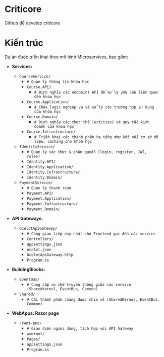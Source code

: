 # Criticore
Github để develop criticore
# Kiến trúc

Dự án được triển khai theo mô hình Microservices, bao gồm:

- **Services:**
  - `CourseService/`
    - `# Quản lý thông tin khóa học`
    - `Course.API/`
      - `# Định nghĩa các endpoint API để xử lý yêu cầu liên quan đến khóa học`
    - `Course.Application/`
      - `# Chứa logic nghiệp vụ và xử lý các trường hợp sử dụng của khóa học`
    - `Course.Domain/`
      - `# Định nghĩa các thực thể (entities) và quy tắc kinh doanh của khóa học`
    - `Course.Infrastructure/`
      - `# Triển khai các thành phần hạ tầng như kết nối cơ sở dữ liệu, caching cho khóa học`
  - `IdentityService/`
    - `# Quản lý xác thực & phân quyền (login, register, JWT, roles)`
    - `Identity.API/`
    - `Identity.Application/`
    - `Identity.Infrastructure/`
    - `Identity.Domain/`
  - `PaymentService/`
    - `# Quản lý thanh toán`
    - `Payment.API/`
    - `Payment.Application/`
    - `Payment.Infrastructure/`
    - `Payment.Domain/`

- **API Gateways:**
  - `OcelotApiGateway/`
    - `# Cổng giao tiếp duy nhất cho Frontend gọi đến các service`
    - `Controllers/`
    - `appsettings.json`
    - `ocelot.json`
    - `OcelotApiGateway.http`
    - `Program.cs`

- **BuildingBlocks:**
  - `EventBus/`
    - `# Cung cấp cơ chế truyền thông giữa các service (SharedKernel, EventBus, Common)`
  - `Shared/`
    - `# Các thành phần chung được chia sẻ (SharedKernel, EventBus, Common)`

- **WebApps: Razor page**
  - `Front-end/`
    - `# Giao diện người dùng, tích hợp với API Gateway`
    - `wwwroot/`
    - `Pages/`
    - `appsettings.json`
    - `Program.cs`
